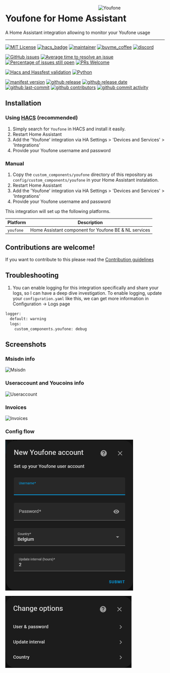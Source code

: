 <img src="https://github.com/geertmeersman/youfone/raw/main/images/brand/logo.png"
     alt="Youfone"
     align="right"
     style="width: 200px;margin-right: 10px;" />

# Youfone for Home Assistant

A Home Assistant integration allowing to monitor your Youfone usage

---

<!-- [START BADGES] -->
<!-- Please keep comment here to allow auto update -->

[![MIT License](https://img.shields.io/github/license/geertmeersman/youfone?style=for-the-badge)](https://github.com/geertmeersman/youfone/blob/master/LICENSE)
[![hacs_badge](https://img.shields.io/badge/HACS-Custom-orange.svg?style=for-the-badge)](https://github.com/hacs/integration)
[![maintainer](https://img.shields.io/badge/maintainer-Geert%20Meersman-green?style=for-the-badge&logo=github)](https://github.com/geertmeersman)
[![buyme_coffee](https://img.shields.io/badge/Buy%20me%20a%20Duvel-donate-yellow?style=for-the-badge&logo=buymeacoffee)](https://www.buymeacoffee.com/geertmeersman)
[![discord](https://img.shields.io/discord/1094977038269546576?style=for-the-badge&logo=discord)](https://discord.gg/JpjHptEN2D)

[![GitHub issues](https://img.shields.io/github/issues/geertmeersman/youfone)](https://github.com/geertmeersman/youfone/issues)
[![Average time to resolve an issue](http://isitmaintained.com/badge/resolution/geertmeersman/youfone.svg)](http://isitmaintained.com/project/geertmeersman/youfone)
[![Percentage of issues still open](http://isitmaintained.com/badge/open/geertmeersman/youfone.svg)](http://isitmaintained.com/project/geertmeersman/youfone)
[![PRs Welcome](https://img.shields.io/badge/PRs-Welcome-brightgreen.svg)](https://github.com/geertmeersman/youfone/pulls)

[![Hacs and Hassfest validation](https://github.com/geertmeersman/youfone/actions/workflows/validate.yml/badge.svg)](https://github.com/geertmeersman/youfone/actions/workflows/validate.yml)
[![Python](https://img.shields.io/badge/Python-FFD43B?logo=python)](https://github.com/geertmeersman/youfone/search?l=python)

[![manifest version](https://img.shields.io/github/manifest-json/v/geertmeersman/youfone/master?filename=custom_components%2Fyoufone%2Fmanifest.json)](https://github.com/geertmeersman/youfone)
[![github release](https://img.shields.io/github/v/release/geertmeersman/youfone?logo=github)](https://github.com/geertmeersman/youfone/releases)
[![github release date](https://img.shields.io/github/release-date/geertmeersman/youfone)](https://github.com/geertmeersman/youfone/releases)
[![github last-commit](https://img.shields.io/github/last-commit/geertmeersman/youfone)](https://github.com/geertmeersman/youfone/commits)
[![github contributors](https://img.shields.io/github/contributors/geertmeersman/youfone)](https://github.com/geertmeersman/youfone/graphs/contributors)
[![github commit activity](https://img.shields.io/github/commit-activity/y/geertmeersman/youfone?logo=github)](https://github.com/geertmeersman/youfone/commits/main)

<!-- [END BADGES] -->

## Installation

### Using [HACS](https://hacs.xyz/) (recommended)

1. Simply search for `Youfone` in HACS and install it easily.
2. Restart Home Assistant
3. Add the 'Youfone' integration via HA Settings > 'Devices and Services' > 'Integrations'
4. Provide your Youfone username and password

### Manual

1. Copy the `custom_components/youfone` directory of this repository as `config/custom_components/youfone` in your Home Assistant instalation.
2. Restart Home Assistant
3. Add the 'Youfone' integration via HA Settings > 'Devices and Services' > 'Integrations'
4. Provide your Youfone username and password

This integration will set up the following platforms.

| Platform  | Description                                           |
| --------- | ----------------------------------------------------- |
| `youfone` | Home Assistant component for Youfone BE & NL services |

## Contributions are welcome!

If you want to contribute to this please read the [Contribution guidelines](CONTRIBUTING.md)

## Troubleshooting

1. You can enable logging for this integration specifically and share your logs, so I can have a deep dive investigation. To enable logging, update your `configuration.yaml` like this, we can get more information in Configuration -> Logs page

```
logger:
  default: warning
  logs:
    custom_components.youfone: debug
```

## Screenshots

### Msisdn info

![Msisdn](https://github.com/geertmeersman/youfone/raw/main/images/screenshots/msisdn.png)

### Useraccount and Youcoins info

![Useraccount](https://github.com/geertmeersman/youfone/raw/main/images/screenshots/useraccount.png)

### Invoices

![Invoices](https://github.com/geertmeersman/youfone/raw/main/images/screenshots/invoices.png)

### Config flow

![Config flow](https://github.com/geertmeersman/youfone/raw/main/images/screenshots/config_flow.png)

![Config options](https://github.com/geertmeersman/youfone/raw/main/images/screenshots/config_options.png)
